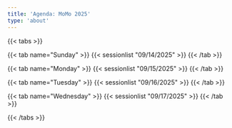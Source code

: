 ```yaml
---
title: 'Agenda: MoMo 2025'
type: 'about'
---
```


{{< tabs >}}

{{< tab name="Sunday" >}}
{{< sessionlist "09/14/2025" >}}
{{< /tab >}}

{{< tab name="Monday" >}}
{{< sessionlist "09/15/2025" >}}
{{< /tab >}}

{{< tab name="Tuesday" >}}
{{< sessionlist "09/16/2025" >}}
{{< /tab >}}

{{< tab name="Wednesday" >}}
{{< sessionlist "09/17/2025" >}}
{{< /tab >}}

{{< /tabs >}}
